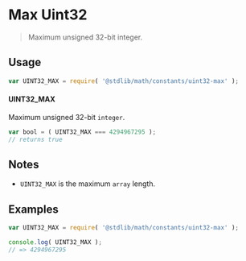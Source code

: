 # Max Uint32

> Maximum unsigned 32-bit integer.

<section class="usage">

## Usage

```javascript
var UINT32_MAX = require( '@stdlib/math/constants/uint32-max' );
```

#### UINT32_MAX

Maximum unsigned 32-bit `integer`. 

```javascript
var bool = ( UINT32_MAX === 4294967295 );
// returns true
```

</section>

<!-- /.usage -->

<section class="notes">

## Notes

-   `UINT32_MAX` is the maximum `array` length.

</section>

<!-- /.notes -->

<section class="examples">

## Examples

<!-- TODO: better example -->

```javascript
var UINT32_MAX = require( '@stdlib/math/constants/uint32-max' );

console.log( UINT32_MAX );
// => 4294967295
```

<!-- </examples -->

<section class="links">

</section>

<!-- /.links -->
